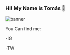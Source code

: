### Hi! My Name is Tomás 👋
![banner](https://user-images.githubusercontent.com/101755719/159076004-97cc0d18-0466-4b1b-885c-60728384cf76.png)

You Can find me:

-IG

-TW

<!--
**TommyGrote/TommyGrote** is a ✨ _special_ ✨ repository because its `README.md` (this file) appears on your GitHub profile.

Here are some ideas to get you started:

- 🔭 I’m currently working on ...
- 🌱 I’m currently learning ...
- 👯 I’m looking to collaborate on ...
- 🤔 I’m looking for help with ...
- 💬 Ask me about ...
- 📫 How to reach me: ...
- 😄 Pronouns: ...
- ⚡ Fun fact: ...
-->
